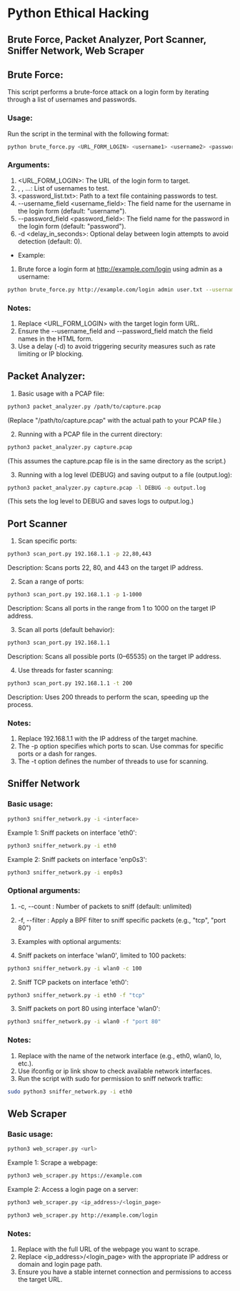 # Python Ethical Hacking

## Brute Force, Packet Analyzer, Port Scanner, Sniffer Network, Web Scraper


## Brute Force:
This script performs a brute-force attack on a login form by iterating through a list of usernames and passwords.

### Usage:
Run the script in the terminal with the following format:
```bash
python brute_force.py <URL_FORM_LOGIN> <username1> <username2> <password_list.txt> --username_field <username_field> --password_field <password_field> -d <delay_in_seconds>
```
### Arguments:
1. <URL_FORM_LOGIN>: The URL of the login form to target.
2. <username1>, <username2>, ...: List of usernames to test.
3. <password_list.txt>: Path to a text file containing passwords to test.
4. --username_field <username_field>: The field name for the username in the login form (default: "username").
5. --password_field <password_field>: The field name for the password in the login form (default: "password").
6. -d <delay_in_seconds>: Optional delay between login attempts to avoid detection (default: 0).

- Example:
1. Brute force a login form at http://example.com/login using admin as a username:
```bash
python brute_force.py http://example.com/login admin user.txt --username_field email --password_field pass -d 0.5
```
### Notes:
1. Replace <URL_FORM_LOGIN> with the target login form URL.
2. Ensure the --username_field and --password_field match the field names in the HTML form.
3. Use a delay (-d) to avoid triggering security measures such as rate limiting or IP blocking.


## Packet Analyzer:
1. Basic usage with a PCAP file:

```bash
python3 packet_analyzer.py /path/to/capture.pcap
```
(Replace "/path/to/capture.pcap" with the actual path to your PCAP file.)

2. Running with a PCAP file in the current directory:

```bash
python3 packet_analyzer.py capture.pcap
```
(This assumes the capture.pcap file is in the same directory as the script.)

3. Running with a log level (DEBUG) and saving output to a file (output.log):

```bash
python3 packet_analyzer.py capture.pcap -l DEBUG -o output.log
```
(This sets the log level to DEBUG and saves logs to output.log.)


## Port Scanner

1. Scan specific ports:

```bash
python3 scan_port.py 192.168.1.1 -p 22,80,443
```
Description: Scans ports 22, 80, and 443 on the target IP address.

2. Scan a range of ports:

```bash
python3 scan_port.py 192.168.1.1 -p 1-1000
```
Description: Scans all ports in the range from 1 to 1000 on the target IP address.

3. Scan all ports (default behavior):

```bash
python3 scan_port.py 192.168.1.1
```
Description: Scans all possible ports (0–65535) on the target IP address.

4. Use threads for faster scanning:

```bash
python3 scan_port.py 192.168.1.1 -t 200
```
Description: Uses 200 threads to perform the scan, speeding up the process.

### Notes:
1. Replace 192.168.1.1 with the IP address of the target machine.
2. The -p option specifies which ports to scan. Use commas for specific ports or a dash for ranges.
3. The -t option defines the number of threads to use for scanning.


## Sniffer Network

### Basic usage:
```bash
python3 sniffer_network.py -i <interface>
```
Example 1: Sniff packets on interface 'eth0':

```bash
python3 sniffer_network.py -i eth0
```
Example 2: Sniff packets on interface 'enp0s3':

```bash
python3 sniffer_network.py -i enp0s3
```
### Optional arguments:
1. -c, --count <number>: Number of packets to sniff (default: unlimited)
2. -f, --filter <BPF>: Apply a BPF filter to sniff specific packets (e.g., "tcp", "port 80")
3. Examples with optional arguments:

1. Sniff packets on interface 'wlan0', limited to 100 packets:

```bash
python3 sniffer_network.py -i wlan0 -c 100
```
2. Sniff TCP packets on interface 'eth0':

```bash
python3 sniffer_network.py -i eth0 -f "tcp"
```
3. Sniff packets on port 80 using interface 'wlan0':

```bash
python3 sniffer_network.py -i wlan0 -f "port 80"
```
### Notes:
1. Replace <interface> with the name of the network interface (e.g., eth0, wlan0, lo, etc.).
2. Use ifconfig or ip link show to check available network interfaces.
3. Run the script with sudo for permission to sniff network traffic:

```bash
sudo python3 sniffer_network.py -i eth0
```


## Web Scraper

### Basic usage:

```bash
python3 web_scraper.py <url>
```
Example 1: Scrape a webpage:

```bash
python3 web_scraper.py https://example.com
```
Example 2: Access a login page on a server:

```bash
python3 web_scraper.py <ip_address>/<login_page>
```

```bash
python3 web_scraper.py http://example.com/login
```
### Notes:
1. Replace <url> with the full URL of the webpage you want to scrape.
2. Replace <ip_address>/<login_page> with the appropriate IP address or domain and login page path.
3. Ensure you have a stable internet connection and permissions to access the target URL.

